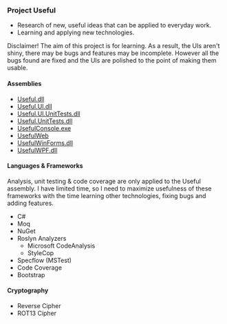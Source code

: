### Project Useful

* Research of new, useful ideas that can be applied to everyday work.
* Learning and applying new technologies.

Disclaimer!  The aim of this project is for learning.  As a result, the UIs aren't shiny, there may be bugs and features may be incomplete.  However all the bugs found are fixed and the UIs are polished to the point of making them usable.

#### Assemblies

* [Useful.dll](src/Useful/README.md)
* [Useful.UI.dll](src/Useful.UI/README.md)
* [Useful.UI.UnitTests.dll](src/Useful.UI.UnitTests/README.md)
* [Useful.UnitTests.dll](src/Useful.UnitTests/README.md)
* [UsefulConsole.exe](src/UsefulConsole/README.md)
* [UsefulWeb](src/UsefulWeb/README.md)
* [UsefulWinForms.dll](src/UsefulWinForms/README.md)
* [UsefulWPF.dll](src/UsefulWPF/README.md)

#### Languages & Frameworks
Analysis, unit testing & code coverage are only applied to the Useful assembly.  I have limited time, so I need to maximize usefulness of these frameworks with the time learning other technologies, fixing bugs and adding features.

* C#
* Moq
* NuGet
* Roslyn Analyzers
  - Microsoft CodeAnalysis
  - StyleCop
* Specflow (MSTest)
* Code Coverage
* Bootstrap

#### Cryptography

* Reverse Cipher
* ROT13 Cipher